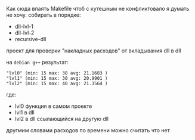Как сюда впаять Makefile чтоб с кутешным не конфликтовало я думать не хочу.
собирать в порядке:
* dll-lvl-1
* dll-lvl-2
* recursive-dll

проект для проверки "накладных расходов" от вкладывания dll в dll


на `debian g++` результат:

    "lvl0" (min: 15 max: 38 avg: 21.1683 )
    "lvl1" (min: 15 max: 30 avg: 20.9901 )
    "lvl2" (min: 15 max: 40 avg: 21.3564 )
где:
* lvl0 функция в самом проекте
* lvl1 в dll
* lvl2 в dll ссылающийся на  другую dll

другмим словами расходов по времени можно считать что нет